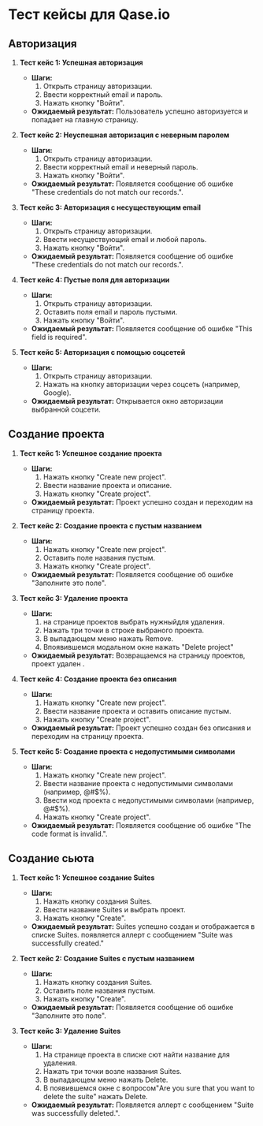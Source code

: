 # Тест кейсы для Qase.io

## Авторизация

1. **Тест кейс 1: Успешная авторизация**
    - **Шаги:**
        1. Открыть страницу авторизации.
        2. Ввести корректный email и пароль.
        3. Нажать кнопку "Войти".
    - **Ожидаемый результат:** Пользователь успешно авторизуется и попадает на главную страницу.

2. **Тест кейс 2: Неуспешная авторизация с неверным паролем**
    - **Шаги:**
        1. Открыть страницу авторизации.
        2. Ввести корректный email и неверный пароль.
        3. Нажать кнопку "Войти".
    - **Ожидаемый результат:** Появляется сообщение об ошибке "These credentials do not match our records.".

3. **Тест кейс 3: Авторизация с несуществующим email**
    - **Шаги:**
        1. Открыть страницу авторизации.
        2. Ввести несуществующий email и любой пароль.
        3. Нажать кнопку "Войти".
    - **Ожидаемый результат:** Появляется сообщение об ошибке "These credentials do not match our records.".

4. **Тест кейс 4: Пустые поля для авторизации**
    - **Шаги:**
        1. Открыть страницу авторизации.
        2. Оставить поля email и пароль пустыми.
        3. Нажать кнопку "Войти".
    - **Ожидаемый результат:** Появляется сообщение об ошибке "This field is required".

5. **Тест кейс 5: Авторизация с помощью соцсетей**
    - **Шаги:**
        1. Открыть страницу авторизации.
        2. Нажать на кнопку авторизации через соцсеть (например, Google).
    - **Ожидаемый результат:** Открывается окно авторизации выбранной соцсети.

## Создание проекта

1. **Тест кейс 1: Успешное создание проекта**
    - **Шаги:**
        1. Нажать кнопку "Create new project".
        2. Ввести название проекта и описание.
        3. Нажать кнопку "Create project".
    - **Ожидаемый результат:** Проект успешно создан и переходим на страницу проекта.

2. **Тест кейс 2: Создание проекта с пустым названием**
    - **Шаги:**
        1. Нажать кнопку "Create new project".
        2. Оставить поле названия пустым.
        3. Нажать кнопку "Create project".
    - **Ожидаемый результат:** Появляется сообщение об ошибке "Заполните это поле".

3. **Тест кейс 3: Удаление проекта**
    - **Шаги:**
        1. на странице проектов выбрать нужныйдля удаления.
        2. Нажать три точки в строке выбраного проекта.
        3. В выпадающем меню нажать Remove.
        4. Впоявившемся модальном окне нажать "Delete project"
    - **Ожидаемый результат:** Возвращаемся на страницу проектов, проект удален .

4. **Тест кейс 4: Создание проекта без описания**
    - **Шаги:**
        1. Нажать кнопку "Create new project".
        2. Ввести название проекта и оставить описание пустым.
        3. Нажать кнопку "Create project".
    - **Ожидаемый результат:** Проект успешно создан без описания и переходим на страницу проекта.

5. **Тест кейс 5: Создание проекта с недопустимыми символами**
    - **Шаги:**
        1. Нажать кнопку "Create new project".
        2. Ввести название проекта с недопустимыми символами (например, @#$%).
        3. Ввести код проекта с недопустимыми символами (например, @#$%).
        4. Нажать кнопку "Create project".
    - **Ожидаемый результат:** Появляется сообщение об ошибке "The code format is invalid.".

## Создание сьюта

1. **Тест кейс 1: Успешное создание Suites**
    - **Шаги:**
        1. Нажать кнопку  создания Suites.
        2. Ввести название Suites и выбрать проект.
        3. Нажать кнопку "Create".
    - **Ожидаемый результат:** Suites успешно создан и отображается в списке Suites.
        появляется аллерт с сообщением "Suite was successfully created."

2. **Тест кейс 2: Создание Suites с пустым названием**
    - **Шаги:**
        1. Нажать кнопку  создания Suites.
        2. Оставить поле названия пустым.
        3. Нажать кнопку "Create".
   - **Ожидаемый результат:** Появляется сообщение об ошибке "Заполните это поле".

3. **Тест кейс 3: Удаление Suites**
    - **Шаги:**
        1. На странице проекта в списке сют найти название для удаления.
        2. Нажать три точки возле названия Suites.
        3. В выпадающем меню нажать Delete.
        4. В появившемся окне с вопросом"Are you sure that you want to delete the suite" нажать Delete.
    - **Ожидаемый результат:** Появляется аллерт с сообщением "Suite was successfully deleted.".

